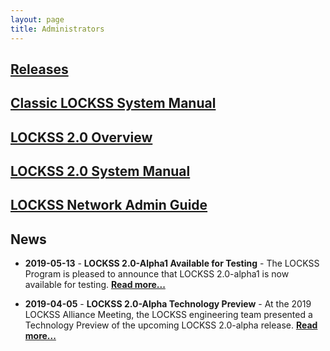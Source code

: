 ```yaml
---
layout: page
title: Administrators 
---
```


## [Releases](releases)

## [Classic LOCKSS System Manual](classic-lockss)

## [LOCKSS 2.0 Overview](overview)

## [LOCKSS 2.0 System Manual](manual)

## [LOCKSS Network Admin Guide](admin)


## News

*   **2019-05-13** - **LOCKSS 2.0-Alpha1 Available for Testing** - The LOCKSS Program is pleased to announce that LOCKSS 2.0-alpha1 is now available for testing. [**Read more...**](releases/2.0-alpha1)

*   **2019-04-05** - **LOCKSS 2.0-Alpha Technology Preview** - At the 2019 LOCKSS Alliance Meeting, the LOCKSS engineering team presented a Technology Preview of the upcoming LOCKSS 2.0-alpha release. [**Read more...**](releases/2.0-alpha-preview)
